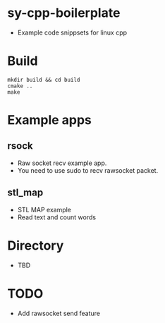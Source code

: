 # sy-cpp-boilerplate
 + Example code snippsets for linux cpp

# Build
```
mkdir build && cd build
cmake ..
make
```

# Example apps
## rsock
+ Raw socket recv example app.
+ You need to use sudo to recv rawsocket packet.

## stl_map
+ STL MAP example
+ Read text and count words

# Directory
 + TBD

# TODO
 + Add rawsocket send feature